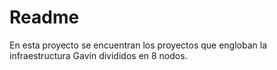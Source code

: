 # Readme

En esta proyecto se encuentran los proyectos que engloban la infraestructura Gavin divididos en 8 nodos.
